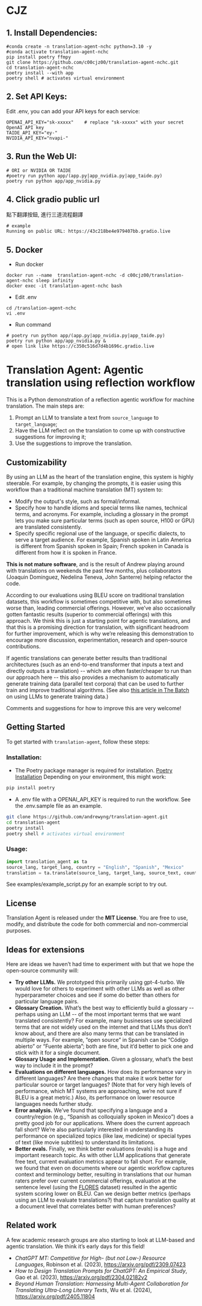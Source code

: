 # CJZ
## 1. Install Dependencies:
```
#conda create -n translation-agent-nchc python=3.10 -y
#conda activate translation-agent-nchc
pip install poetry ffmpy
git clone https://github.com/c00cjz00/translation-agent-nchc.git
cd translation-agent-nchc
poetry install --with app
poetry shell # activates virtual environment
```
## 2. Set API Keys:
Edit .env, you can add your API keys for each service:
```
OPENAI_API_KEY="sk-xxxxx"    # replace "sk-xxxxx" with your secret OpenAI API key
TAIDE_API_KEY="ey-"
NVIDIA_API_KEY="nvapi-"
```

## 3. Run the Web UI:
```
# ORI or NVIDIA OR TAIDE 
#poetry run python app/(app.py|app_nvidia.py|app_taide.py)
poetry run python app/app_nvidia.py

```

## 4. Click gradio public url
點下翻譯按鈕, 進行三道流程翻譯
```
# example
Running on public URL: https://43c218be4e979407bb.gradio.live
```

## 5. Docker
- Run docker 
```
docker run --name  translation-agent-nchc -d c00cjz00/translation-agent-nchc sleep infinity
docker exec -it translation-agent-nchc bash
```
- Edit .env
```
cd /translation-agent-nchc
vi .env
```
- Run command
```
# poetry run python app/(app.py|app_nvidia.py|app_taide.py)
poetry run python app/app_nvidia.py &
# open link like https://c350c516d7d4b1696c.gradio.live
```

# Translation Agent: Agentic translation using reflection workflow

This is a Python demonstration of a reflection agentic workflow for machine translation. The main steps are:
1. Prompt an LLM to translate a text from `source_language` to `target_language`;
2. Have the LLM reflect on the translation to come up with constructive suggestions for improving it;
3. Use the suggestions to improve the translation.

## Customizability

By using an LLM as the heart of the translation engine, this system is highly steerable. For example, by changing the prompts, it is easier using this workflow than a traditional machine translation (MT) system to:
- Modify the output's style, such as formal/informal.
- Specify how to handle idioms and special terms like names, technical terms, and acronyms. For example, including a glossary in the prompt lets you make sure particular terms (such as open source, H100 or GPU) are translated consistently.
- Specify specific regional use of the language, or specific dialects, to serve a target audience. For example, Spanish spoken in Latin America is different from Spanish spoken in Spain; French spoken in Canada is different from how it is spoken in France.

**This is not mature software**, and is the result of Andrew playing around with translations on weekends the past few months, plus collaborators (Joaquin Dominguez, Nedelina Teneva, John Santerre) helping refactor the code.

According to our evaluations using BLEU score on traditional translation datasets, this workflow is sometimes competitive with, but also sometimes worse than, leading commercial offerings. However, we’ve also occasionally gotten fantastic results (superior to commercial offerings) with this approach. We think this is just a starting point for agentic translations, and that this is a promising direction for translation, with significant headroom for further improvement, which is why we’re releasing this demonstration to encourage more discussion, experimentation, research and open-source contributions.

If agentic translations can generate better results than traditional architectures (such as an end-to-end transformer that inputs a text and directly outputs a translation) -- which are often faster/cheaper to run than our approach here -- this also provides a mechanism to automatically generate training data (parallel text corpora) that can be used to further train and improve traditional algorithms. (See also [this article in The Batch](https://www.deeplearning.ai/the-batch/building-models-that-learn-from-themselves/) on using LLMs to generate training data.)

Comments and suggestions for how to improve this are very welcome!


## Getting Started

To get started with `translation-agent`, follow these steps:

### Installation:
- The Poetry package manager is required for installation. [Poetry Installation](https://python-poetry.org/docs/#installation) Depending on your environment, this might work:

```bash
pip install poetry
```

- A .env file with a OPENAI_API_KEY is required to run the workflow. See the .env.sample file as an example.
```bash
git clone https://github.com/andrewyng/translation-agent.git
cd translation-agent
poetry install
poetry shell # activates virtual environment
```
### Usage:

```python
import translation_agent as ta
source_lang, target_lang, country = "English", "Spanish", "Mexico"
translation = ta.translate(source_lang, target_lang, source_text, country)
```
See examples/example_script.py for an example script to try out.

## License

Translation Agent is released under the **MIT License**. You are free to use, modify, and distribute the code
for both commercial and non-commercial purposes.

## Ideas for extensions

Here are ideas we haven’t had time to experiment with but that we hope the open-source community will:
- **Try other LLMs.** We prototyped this primarily using gpt-4-turbo. We would love for others to experiment with other LLMs as well as other hyperparameter choices and see if some do better than others for particular language pairs.
- **Glossary Creation.** What’s the best way to efficiently build a glossary -- perhaps using an LLM -- of the most important terms that we want translated consistently? For example, many businesses use specialized terms that are not widely used on the internet and that LLMs thus don’t know about, and there are also many terms that can be translated in multiple ways. For example, ”open source” in Spanish can be “Código abierto” or “Fuente abierta”; both are fine, but it’d better to pick one and stick with it for a single document.
- **Glossary Usage and Implementation.** Given a glossary, what’s the best way to include it in the prompt?
- **Evaluations on different languages.** How does its performance vary in different languages? Are there changes that make it work better for particular source or target languages? (Note that for very high levels of performance, which MT systems are approaching, we’re not sure if BLEU is a great metric.) Also, its performance on lower resource languages needs further study.
- **Error analysis.** We’ve found that specifying a language and a country/region (e.g., “Spanish as colloquially spoken in Mexico”) does a pretty good job for our applications. Where does the current approach fall short? We’re also particularly interested in understanding its performance on specialized topics (like law, medicine) or special types of text (like movie subtitles) to understand its limitations.
- **Better evals.** Finally, we think better evaluations (evals) is a huge and important research topic. As with other LLM applications that generate free text, current evaluation metrics appear to fall short. For example, we found that even on documents where our agentic workflow captures context and terminology better, resulting in translations that our human raters prefer over current commercial offerings, evaluation at the sentence level (using the [FLORES](https://github.com/facebookresearch/flores) dataset) resulted in the agentic system scoring lower on BLEU. Can we design better metrics (perhaps using an LLM to evaluate translations?) that capture translation quality at a document level that correlates better with human preferences?

## Related work

A few academic research groups are also starting to look at LLM-based and agentic translation. We think it’s early days for this field!
- *ChatGPT MT: Competitive for High- (but not Low-) Resource Languages*, Robinson et al. (2023), https://arxiv.org/pdf/2309.07423
- *How to Design Translation Prompts for ChatGPT: An Empirical Study*, Gao et al. (2023), https://arxiv.org/pdf/2304.02182v2
- *Beyond Human Translation: Harnessing Multi-Agent Collaboration for Translating Ultra-Long Literary Texts*, Wu et al. (2024),  https://arxiv.org/pdf/2405.11804
